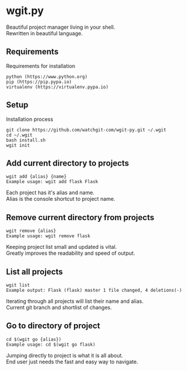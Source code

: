 # wgit.py

Beautiful project manager living in your shell. <br/>
Rewritten in beautiful language.

## Requirements

Requirements for installation

    python (https://www.python.org)
    pip (https://pip.pypa.io)
    virtualenv (https://virtualenv.pypa.io)

## Setup

Installation process

    git clone https://github.com/watchgit-com/wgit-py.git ~/.wgit
    cd ~/.wgit
    bash install.sh
    wgit init
    
## Add current directory to projects
    
    wgit add {alias} {name}
    Example usage: wgit add flask Flask
    
Each project has it's alias and name. <br/>
Alias is the console shortcut to project name.

## Remove current directory from projects

    wgit remove {alias}
    Example usage: wgit remove flask
    
Keeping project list small and updated is vital. <br/>
Greatly improves the readability and speed of output.
    
## List all projects

    wgit list
    Example output: Flask (flask) master 1 file changed, 4 deletions(-)
    
Iterating through all projects will list their name and alias. <br/>
Current git branch and shortlist of changes.
    
## Go to directory of project

    cd $(wgit go {alias})
    Example usage: cd $(wgit go flask)

Jumping directly to project is what it is all about. <br/>
End user just needs the fast and easy way to navigate.
